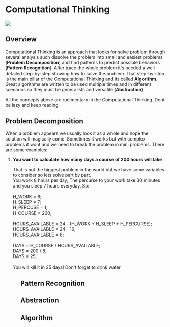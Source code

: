<h1>Computational Thinking</h1>

<img stye="display: block; margin: auto" src="https://dataismo.com.br/wp-content/uploads/2022/02/nazareconfusamatematica.gif">

<h2>Overview</h2>

<p>
	Computational Thinking is an approach that looks for solve problem through several analysis such dissolve the problem into small and easiest problems (<strong>Problem Decomposition</strong>) and find patterns to predict possible behaviors (<strong>Pattern Recognition</strong>). After trace the whole problem it's needed a well detailed step-by-step showing how to solve the problem. That step-by-step is the main pillar of the Computational Thinking and its called <strong>Algorithm</strong>. Great algorithms are written to be used multiple times and in different scenarios so they must be generalists and versatile (<strong>Abstraction</strong>).
</p>

<p>
	All the concepts above are rudimentary in the Computational Thinking. Dont be lazy and keep reading.
</p>

<h2>Problem Decomposition</h2>

<p>
	When a problem appears we usually look it as a whole and hope the solution will magically come. Sometimes it works but with complex problems it wont and we need to break the problem in mini problems. There are some examples:</p>

<ol>
	<li>
		<strong>You want to calculate how many days a course of 200 hours will take</strong><br>
		<p>
			That is not the biggest problem in the world but we have some variables to consider so lets solve part by part.<br>
			You work 8 hours per day; The percurse to your work take 30 minutes and you sleep  7 hours everyday. So:<br>
			<br>
			H_WORK = 8;<br>
			H_SLEEP = 7;<br>
			H_PERCUSE = 1;<br>
			H_COURSE = 200;<br>
			<br>
			HOURS_AVAILABLE = 24 - (H_WORK + H_SLEEP + H_PERCURSE);<br>
			HOURS_AVAILABLE = 24 - 16;<br>
			HOURS_AVAILABLE = 8;<br>
			<br>
			DAYS = H_COURSE / HOURS_AVAILABLE;<br>
			DAYS = 200 / 8;<br>
		   DAYS = 25;<br>
			<br>
			You will kill it in 25 days! Don't forget to drink water<br>
		</p>
	</li>
<ol>



<h2>Pattern Recognition</h2>

<h2>Abstraction</h2>

<h2>Algorithm</h2>
